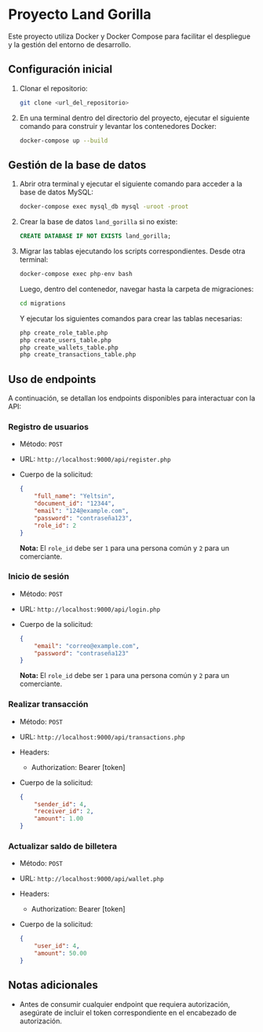 # Proyecto Land Gorilla

Este proyecto utiliza Docker y Docker Compose para facilitar el despliegue y la gestión del entorno de desarrollo.

## Configuración inicial

1. Clonar el repositorio:

    ```bash
    git clone <url_del_repositorio>
    ```

2. En una terminal dentro del directorio del proyecto, ejecutar el siguiente comando para construir y levantar los contenedores Docker:

    ```bash
    docker-compose up --build
    ```

## Gestión de la base de datos

1. Abrir otra terminal y ejecutar el siguiente comando para acceder a la base de datos MySQL:

    ```bash
    docker-compose exec mysql_db mysql -uroot -proot
    ```

2. Crear la base de datos `land_gorilla` si no existe:

    ```sql
    CREATE DATABASE IF NOT EXISTS land_gorilla;
    ```

3. Migrar las tablas ejecutando los scripts correspondientes. Desde otra terminal:

    ```bash
    docker-compose exec php-env bash
    ```

    Luego, dentro del contenedor, navegar hasta la carpeta de migraciones:

    ```bash
    cd migrations
    ```

    Y ejecutar los siguientes comandos para crear las tablas necesarias:

    ```bash
    php create_role_table.php
    php create_users_table.php
    php create_wallets_table.php
    php create_transactions_table.php
    ```

## Uso de endpoints

A continuación, se detallan los endpoints disponibles para interactuar con la API:

### Registro de usuarios

- Método: `POST`
- URL: `http://localhost:9000/api/register.php`
- Cuerpo de la solicitud:

    ```json
    {
        "full_name": "Yeltsin",
        "document_id": "12344",
        "email": "124@example.com",
        "password": "contraseña123",
        "role_id": 2
    }
    ```

    **Nota:** El `role_id` debe ser `1` para una persona común y `2` para un comerciante.

### Inicio de sesión

- Método: `POST`
- URL: `http://localhost:9000/api/login.php`
- Cuerpo de la solicitud:

    ```json
    {
        "email": "correo@example.com",
        "password": "contraseña123"
    }
    ```

    **Nota:** El `role_id` debe ser `1` para una persona común y `2` para un comerciante.

### Realizar transacción

- Método: `POST`
- URL: `http://localhost:9000/api/transactions.php`
- Headers:
    - Authorization: Bearer [token]
- Cuerpo de la solicitud:

    ```json
    {
        "sender_id": 4,
        "receiver_id": 2,
        "amount": 1.00
    }
    ```

### Actualizar saldo de billetera

- Método: `POST`
- URL: `http://localhost:9000/api/wallet.php`
- Headers:
    - Authorization: Bearer [token]
- Cuerpo de la solicitud:

    ```json
    {
        "user_id": 4,
        "amount": 50.00
    }
    ```

## Notas adicionales

- Antes de consumir cualquier endpoint que requiera autorización, asegúrate de incluir el token correspondiente en el encabezado de autorización.
